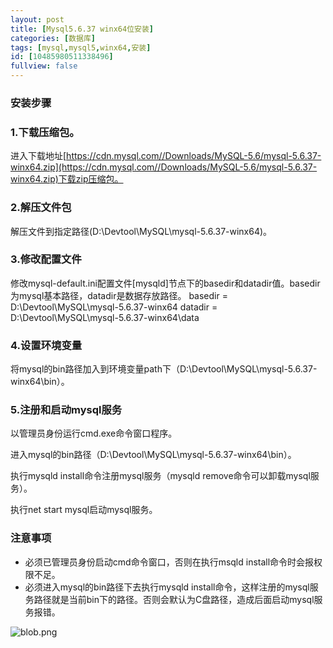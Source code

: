```yaml
---
layout: post
title: [Mysql5.6.37 winx64位安装]
categories: [数据库]
tags: [mysql,mysql5,winx64,安装]
id: [10485980511338496]
fullview: false
---
```

### 安装步骤

### 1.下载压缩包。

进入下载地址[https://cdn.mysql.com//Downloads/MySQL-5.6/mysql-5.6.37-winx64.zip](https://cdn.mysql.com//Downloads/MySQL-5.6/mysql-5.6.37-winx64.zip)下载zip压缩包。

### 2.解压文件包

解压文件到指定路径(D:\Devtool\MySQL\mysql-5.6.37-winx64)。

### 3.修改配置文件

修改mysql-default.ini配置文件[mysqld]节点下的basedir和datadir值。basedir为mysql基本路径，datadir是数据存放路径。
basedir = D:\Devtool\MySQL\mysql-5.6.37-winx64 datadir = D:\Devtool\MySQL\mysql-5.6.37-winx64\data

### 4.设置环境变量

将mysql的bin路径加入到环境变量path下（D:\Devtool\MySQL\mysql-5.6.37-winx64\bin）。

### 5.注册和启动mysql服务

以管理员身份运行cmd.exe命令窗口程序。

进入mysql的bin路径（D:\Devtool\MySQL\mysql-5.6.37-winx64\bin）。

执行mysqld install命令注册mysql服务（mysqld remove命令可以卸载mysql服务）。

执行net start mysql启动mysql服务。

### 注意事项

* 必须已管理员身份启动cmd命令窗口，否则在执行msqld install命令时会报权限不足。
* 必须进入mysql的bin路径下去执行mysqld install命令，这样注册的mysql服务路径就是当前bin下的路径。否则会默认为C盘路径，造成后面启动mysql服务报错。

![blob.png](http://file.ctosb.com/upload/image/20170802/1501651228491075129.png "1501651228491075129.png")
